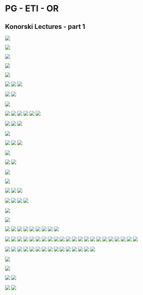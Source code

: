 
# PG - ETI - OR
## Konorski Lectures - part 1


![](2018-06-17-cheat-notes-12.png)

![](2018-06-17-cheat-notes-11.png)


![](2018-06-17-cheat-notes-14.png)

![](2018-06-17-cheat-notes-13.png)


![](2018-06-17-cheat-notes-15.png)

![](2018-06-17-cheat-notes-16.png)
![](2018-06-17-cheat-notes-19.png)
![](2018-06-17-cheat-notes-17.png)

![](2018-06-17-cheat-notes-20.png)
![](2018-06-17-cheat-notes-18.png)

![](2018-06-17-cheat-notes-413.png)

![](2018-06-17-cheat-notes-21.png)
![](2018-06-17-cheat-notes-23.png)
![](2018-06-17-cheat-notes-22.png)
![](2018-06-17-cheat-notes-24.png)
![](2018-06-17-cheat-notes-27.png)
![](2018-06-17-cheat-notes-25.png)

![](2018-06-17-cheat-notes-28.png)
![](2018-06-17-cheat-notes-26.png)
![](2018-06-17-cheat-notes-414.png)

![](2018-06-17-cheat-notes-29.png)

![](2018-06-17-cheat-notes-30.png)
![](2018-06-17-cheat-notes-415.png)
![](2018-06-17-cheat-notes-31.png)


![](2018-06-17-cheat-notes-32.png)


![](2018-06-17-cheat-notes-34.png)
![](2018-06-17-cheat-notes-33.png)

![](2018-06-17-cheat-notes-35.png)


![](2018-06-17-cheat-notes-36.png)

![](2018-06-17-cheat-notes-38.png)
![](2018-06-17-cheat-notes-37.png)
![](2018-06-17-cheat-notes-416.png)


![](2018-06-17-cheat-notes-40.png)
![](2018-06-17-cheat-notes-39.png)
![](2018-06-17-cheat-notes-417.png)
![](2018-06-17-cheat-notes-161.png)


![](2018-06-17-cheat-notes-41.png)


![](2018-06-17-cheat-notes-42.png)

![](2018-06-17-cheat-notes-44.png)
![](2018-06-17-cheat-notes-418.png)
![](2018-06-17-cheat-notes-43.png)
![](2018-06-17-cheat-notes-45.png)
![](2018-06-17-cheat-notes-419.png)
![](2018-06-17-cheat-notes-50.png)
![](2018-06-17-cheat-notes-46.png)
![](2018-06-17-cheat-notes-420.png)
![](2018-06-17-cheat-notes-51.png)

![](2018-06-17-cheat-notes-47.png)
![](2018-06-17-cheat-notes-421.png)
![](2018-06-17-cheat-notes-52.png)
![](2018-06-17-cheat-notes-48.png)
![](2018-06-17-cheat-notes-422.png)
![](2018-06-17-cheat-notes-53.png)
![](2018-06-17-cheat-notes-49.png)
![](2018-06-17-cheat-notes-423.png)
![](2018-06-17-cheat-notes-54.png)
![](2018-06-17-cheat-notes-55.png)
![](2018-06-17-cheat-notes-56.png)
![](2018-06-17-cheat-notes-57.png)
![](2018-06-17-cheat-notes-424.png)
![](2018-06-17-cheat-notes-58.png)
![](2018-06-17-cheat-notes-60.png)
![](2018-06-17-cheat-notes-425.png)
![](2018-06-17-cheat-notes-59.png)
![](2018-06-17-cheat-notes-61.png)
![  ](2018-06-17-cheat-notes-426.png)
![](2018-06-17-cheat-notes-63.png)
![](2018-06-17-cheat-notes-62.png)
![](2018-06-17-cheat-notes-427.png)

![](2018-06-17-cheat-notes-64.png)
![](2018-06-17-cheat-notes-65.png)
![](2018-06-17-cheat-notes-428.png)
![](2018-06-17-cheat-notes-67.png)
![](2018-06-17-cheat-notes-66.png)
![](2018-06-17-cheat-notes-429.png)
![](2018-06-17-cheat-notes-68.png)
![](2018-06-17-cheat-notes-69.png)
![](2018-06-17-cheat-notes-430.png)
![](2018-06-17-cheat-notes-70.png)
![](2018-06-17-cheat-notes-72.png)
![](2018-06-17-cheat-notes-71.png)
![](2018-06-17-cheat-notes-73.png)
![](2018-06-17-cheat-notes-75.png)
![](2018-06-17-cheat-notes-74.png)

![](2018-06-17-cheat-notes-76.png)

![](2018-06-17-cheat-notes-77.png)

![](2018-06-17-cheat-notes-78.png)
![](2018-06-17-cheat-notes-162.png)


![](2018-06-17-cheat-notes-80.png)
![](2018-06-17-cheat-notes-79.png)


